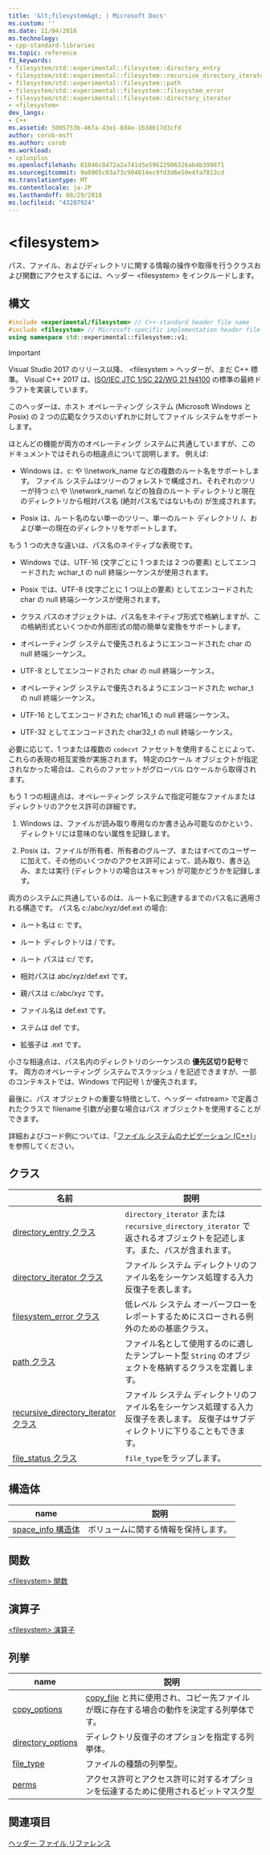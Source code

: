 ```yaml
---
title: '&lt;filesystem&gt; | Microsoft Docs'
ms.custom: ''
ms.date: 11/04/2016
ms.technology:
- cpp-standard-libraries
ms.topic: reference
f1_keywords:
- filesystem/std::experimental::filesystem::directory_entry
- filesystem/std::experimental::filesystem::recursive_directory_iterator
- filesystem/std::experimental::filesystem::path
- filesystem/std::experimental::filesystem::filesystem_error
- filesystem/std::experimental::filesystem::directory_iterator
- <filesystem>
dev_langs:
- C++
ms.assetid: 5005753b-46fa-43e1-8d4e-1b38617d3cfd
author: corob-msft
ms.author: corob
ms.workload:
- cplusplus
ms.openlocfilehash: 81046c8472a2a741d5e59622986326ab4b399871
ms.sourcegitcommit: 9a0905c03a73c904014ec9fd3d6e59e4fa7813cd
ms.translationtype: MT
ms.contentlocale: ja-JP
ms.lasthandoff: 08/29/2018
ms.locfileid: "43207924"
---
```

# <a name="ltfilesystemgt"></a>&lt;filesystem&gt;

パス、ファイル、およびディレクトリに関する情報の操作や取得を行うクラスおよび関数にアクセスするには、ヘッダー &lt;filesystem> をインクルードします。

## <a name="syntax"></a>構文

```cpp
#include <experimental/filesystem> // C++-standard header file name
#include <filesystem> // Microsoft-specific implementation header file name
using namespace std::experimental::filesystem::v1;
```

> [!IMPORTANT]
> Visual Studio 2017 のリリース以降、 \<filesystem > ヘッダーが、まだ C++ 標準。 Visual C++ 2017 は、[ISO/IEC JTC 1/SC 22/WG 21 N4100](http://www.open-std.org/jtc1/sc22/wg21/docs/papers/2014/n4100.pdf) の標準の最終ドラフトを実装しています。

このヘッダーは、ホスト オペレーティング システム (Microsoft Windows と Posix) の 2 つの広範なクラスのいずれかに対してファイル システムをサポートします。

ほとんどの機能が両方のオペレーティング システムに共通していますが、このドキュメントではそれらの相違点について説明します。 例えば:

- Windows は、c: や \\\network_name などの複数のルート名をサポートします。 ファイル システムはツリーのフォレストで構成され、それぞれのツリーが持つ c:\ や \\\network_name\\ などの独自のルート ディレクトリと現在のディレクトリから相対パス名 (絶対パス名ではないもの) が生成されます。

- Posix は、ルート名のない単一のツリー、単一のルート ディレクトリ /、および単一の現在のディレクトリをサポートします。

もう 1 つの大きな違いは、パス名のネイティブな表現です。

- Windows では、UTF-16 (文字ごとに 1 つまたは 2 つの要素) としてエンコードされた wchar_t の null 終端シーケンスが使用されます。

- Posix では、UTF-8 (文字ごとに 1 つ以上の要素) としてエンコードされた char の null 終端シーケンスが使用されます。

- クラス パスのオブジェクトは、パス名をネイティブ形式で格納しますが、この格納形式といくつかの外部形式の間の簡単な変換をサポートします。

- オペレーティング システムで優先されるようにエンコードされた char の null 終端シーケンス。

- UTF-8 としてエンコードされた char の null 終端シーケンス。

- オペレーティング システムで優先されるようにエンコードされた wchar_t の null 終端シーケンス。

- UTF-16 としてエンコードされた char16_t の null 終端シーケンス。

- UTF-32 としてエンコードされた char32_t の null 終端シーケンス。

必要に応じて、1 つまたは複数の `codecvt` ファセットを使用することによって、これらの表現の相互変換が実施されます。 特定のロケール オブジェクトが指定されなかった場合は、これらのファセットがグローバル ロケールから取得されます。

もう 1 つの相違点は、オペレーティング システムで指定可能なファイルまたはディレクトリのアクセス許可の詳細です。

1. Windows は、ファイルが読み取り専用なのか書き込み可能なのかという、ディレクトリには意味のない属性を記録します。

1. Posix は、ファイルが所有者、所有者のグループ、またはすべてのユーザーに加えて、その他のいくつかのアクセス許可によって、読み取り、書き込み、または実行 (ディレクトリの場合はスキャン) が可能かどうかを記録します。

両方のシステムに共通しているのは、ルート名に到達するまでのパス名に適用される構造です。 パス名 c:/abc/xyz/def.ext の場合:

- ルート名は c: です。

- ルート ディレクトリは / です。

- ルート パスは c:/ です。

- 相対パスは abc/xyz/def.ext です。

- 親パスは c:/abc/xyz です。

- ファイル名は def.ext です。

- ステムは def です。

- 拡張子は .ext です。

小さな相違点は、パス名内のディレクトリのシーケンスの **優先区切り記号**です。 両方のオペレーティング システムでスラッシュ / を記述できますが、一部のコンテキストでは、Windows で円記号 \\ が優先されます。

最後に、パス オブジェクトの重要な特徴として、ヘッダー \<fstream> で定義されたクラスで filename 引数が必要な場合はパス オブジェクトを使用することができます。

詳細およびコード例については、「[ファイル システムのナビゲーション (C++)](../standard-library/file-system-navigation.md)」を参照してください。

## <a name="classes"></a>クラス

|名前|説明|
|----------|-----------------|
|[directory_entry クラス](../standard-library/directory-entry-class.md)|`directory_iterator` または `recursive_directory_iterator` で返されるオブジェクトを記述します。また、パスが含まれます。|
|[directory_iterator クラス](../standard-library/directory-iterator-class.md)|ファイル システム ディレクトリのファイル名をシーケンス処理する入力反復子を表します。|
|[filesystem_error クラス](../standard-library/filesystem-error-class.md)|低レベル システム オーバーフローをレポートするためにスローされる例外のための基底クラス。|
|[path クラス](../standard-library/path-class.md)|ファイル名として使用するのに適したテンプレート型 `String` のオブジェクトを格納するクラスを定義します。|
|[recursive_directory_iterator クラス](../standard-library/recursive-directory-iterator-class.md)|ファイル システム ディレクトリのファイル名をシーケンス処理する入力反復子を表します。 反復子はサブディレクトリに下りることもできます。|
|[file_status クラス](../standard-library/file-status-class.md)|`file_type`をラップします。|

## <a name="structs"></a>構造体

|name|説明|
|----------|-----------------|
|[space_info 構造体](../standard-library/space-info-structure.md)|ボリュームに関する情報を保持します。|

## <a name="functions"></a>関数

[\<filesystem> 関数](../standard-library/filesystem-functions.md)

## <a name="operators"></a>演算子

[\<filesystem> 演算子](../standard-library/filesystem-operators.md)

## <a name="enumerations"></a>列挙

|name|説明|
|----------|-----------------|
|[copy_options](../standard-library/filesystem-enumerations.md#copy_options)|[copy_file](https://msdn.microsoft.com/4af7a9b0-8861-45ed-b84e-0307f0669d60) と共に使用され、コピー先ファイルが既に存在する場合の動作を決定する列挙体です。|
|[directory_options](../standard-library/filesystem-enumerations.md#directory_options)|ディレクトリ反復子のオプションを指定する列挙体。|
|[file_type](../standard-library/filesystem-enumerations.md#file_type)|ファイルの種類の列挙型。|
|[perms](../standard-library/filesystem-enumerations.md#perms)|アクセス許可とアクセス許可に対するオプションを伝達するために使用されるビットマスク型|

## <a name="see-also"></a>関連項目

[ヘッダー ファイル リファレンス](../standard-library/cpp-standard-library-header-files.md)<br/>
